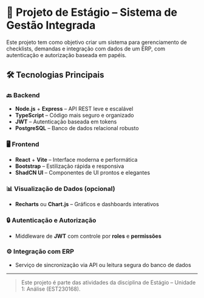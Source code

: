 
# 📌 Projeto de Estágio – Sistema de Gestão Integrada

Este projeto tem como objetivo criar um sistema para gerenciamento de checklists, demandas e integração com dados de um ERP, com autenticação e autorização baseada em papéis.

## 🛠️ Tecnologias Principais

### 🔙 Backend
- **Node.js** + **Express** – API REST leve e escalável
- **TypeScript** – Código mais seguro e organizado
- **JWT** – Autenticação baseada em tokens
- **PostgreSQL** – Banco de dados relacional robusto

### 🖥️ Frontend
- **React** + **Vite** – Interface moderna e performática
- **Bootstrap** – Estilização rápida e responsiva
- **ShadCN UI** – Componentes de UI prontos e elegantes

### 📊 Visualização de Dados (opcional)
- **Recharts** ou **Chart.js** – Gráficos e dashboards interativos

### 🔒 Autenticação e Autorização
- Middleware de **JWT** com controle por **roles** e **permissões**

### ⚙️ Integração com ERP
- Serviço de sincronização via API ou leitura segura do banco de dados

---

> Este projeto é parte das atividades da disciplina de Estágio – Unidade 1: Análise (EST230168).
